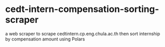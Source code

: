 # cedt-intern-compensation-sorting-scraper
a web scraper to scrape cedtintern.cp.eng.chula.ac.th then sort internship by compensation amount using Polars
